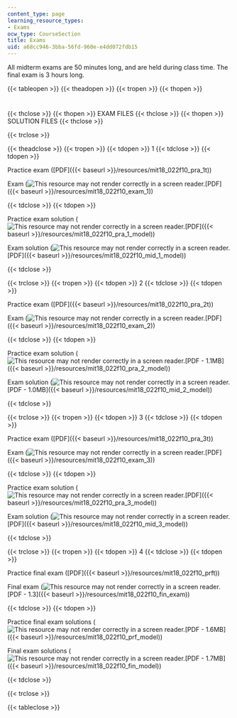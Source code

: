 ```yaml
---
content_type: page
learning_resource_types:
- Exams
ocw_type: CourseSection
title: Exams
uid: a68cc946-3bba-56fd-960e-e4dd072fdb15
---
```


All midterm exams are 50 minutes long, and are held during class time. The final exam is 3 hours long.

{{< tableopen >}}
{{< theadopen >}}
{{< tropen >}}
{{< thopen >}}
#
{{< thclose >}}
{{< thopen >}}
EXAM FILES
{{< thclose >}}
{{< thopen >}}
SOLUTION FILES
{{< thclose >}}

{{< trclose >}}

{{< theadclose >}}
{{< tropen >}}
{{< tdopen >}}
1
{{< tdclose >}}
{{< tdopen >}}


Practice exam ([PDF]({{< baseurl >}}/resources/mit18_022f10_pra_1t))

Exam (![This resource may not render correctly in a screen reader.](/images/inacessible.gif)[PDF]({{< baseurl >}}/resources/mit18_022f10_exam_1))


{{< tdclose >}}
{{< tdopen >}}


Practice exam solution (![This resource may not render correctly in a screen reader.](/images/inacessible.gif)[PDF]({{< baseurl >}}/resources/mit18_022f10_pra_1_model))

Exam solution (![This resource may not render correctly in a screen reader.](/images/inacessible.gif)[PDF]({{< baseurl >}}/resources/mit18_022f10_mid_1_model))


{{< tdclose >}}

{{< trclose >}}
{{< tropen >}}
{{< tdopen >}}
2
{{< tdclose >}}
{{< tdopen >}}


Practice exam ([PDF]({{< baseurl >}}/resources/mit18_022f10_pra_2t))

Exam (![This resource may not render correctly in a screen reader.](/images/inacessible.gif)[PDF]({{< baseurl >}}/resources/mit18_022f10_exam_2))


{{< tdclose >}}
{{< tdopen >}}


Practice exam solution (![This resource may not render correctly in a screen reader.](/images/inacessible.gif)[PDF - 1.1MB]({{< baseurl >}}/resources/mit18_022f10_pra_2_model))

Exam solution (![This resource may not render correctly in a screen reader.](/images/inacessible.gif)[PDF - 1.0MB]({{< baseurl >}}/resources/mit18_022f10_mid_2_model))


{{< tdclose >}}

{{< trclose >}}
{{< tropen >}}
{{< tdopen >}}
3
{{< tdclose >}}
{{< tdopen >}}


Practice exam ([PDF]({{< baseurl >}}/resources/mit18_022f10_pra_3t))

Exam (![This resource may not render correctly in a screen reader.](/images/inacessible.gif)[PDF]({{< baseurl >}}/resources/mit18_022f10_exam_3))


{{< tdclose >}}
{{< tdopen >}}


Practice exam solution (![This resource may not render correctly in a screen reader.](/images/inacessible.gif)[PDF]({{< baseurl >}}/resources/mit18_022f10_pra_3_model))

Exam solution (![This resource may not render correctly in a screen reader.](/images/inacessible.gif)[PDF]({{< baseurl >}}/resources/mit18_022f10_mid_3_model))


{{< tdclose >}}

{{< trclose >}}
{{< tropen >}}
{{< tdopen >}}
4
{{< tdclose >}}
{{< tdopen >}}


Practice final exam ([PDF]({{< baseurl >}}/resources/mit18_022f10_prft))

Final exam (![This resource may not render correctly in a screen reader.](/images/inacessible.gif)[PDF - 1.3]({{< baseurl >}}/resources/mit18_022f10_fin_exam))


{{< tdclose >}}
{{< tdopen >}}


Practice final exam solutions (![This resource may not render correctly in a screen reader.](/images/inacessible.gif)[PDF - 1.6MB]({{< baseurl >}}/resources/mit18_022f10_prf_model))

Final exam solutions (![This resource may not render correctly in a screen reader.](/images/inacessible.gif)[PDF - 1.7MB]({{< baseurl >}}/resources/mit18_022f10_fin_model))


{{< tdclose >}}

{{< trclose >}}

{{< tableclose >}}